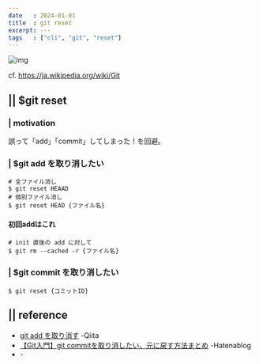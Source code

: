 ```yaml
---
date   : 2024-01-01
title  : git reset 
excerpt: ---
tags   : ["cli", "git", "reset"]
---
```


![img](https://upload.wikimedia.org/wikipedia/commons/thumb/e/e0/Git-logo.svg/300px-Git-logo.svg.png)

cf. https://ja.wikipedia.org/wiki/Git

## || $git reset
### | motivation

誤って「add」「commit」してしまった！を回避。


### | $git add を取り消したい
```shell
# 全ファイル消し
$ git reset HEAAD
# 個別ファイル消し
$ git reset HEAD {ファイル名}
```

#### 初回addはこれ
```shell
# init 直後の add に対して
$ git rm --cached -r {ファイル名}
```


### | $git commit を取り消したい
```shell
$ git reset {コミットID}
```


## || reference
- [git add を取り消す](https://qiita.com/yukure/items/89562e5eb1d03995dc5b) -Qiita
- [【Git入門】git commitを取り消したい、元に戻す方法まとめ](https://tech-blog.rakus.co.jp/entry/20210528/git) -Hatenablog
- []() -

